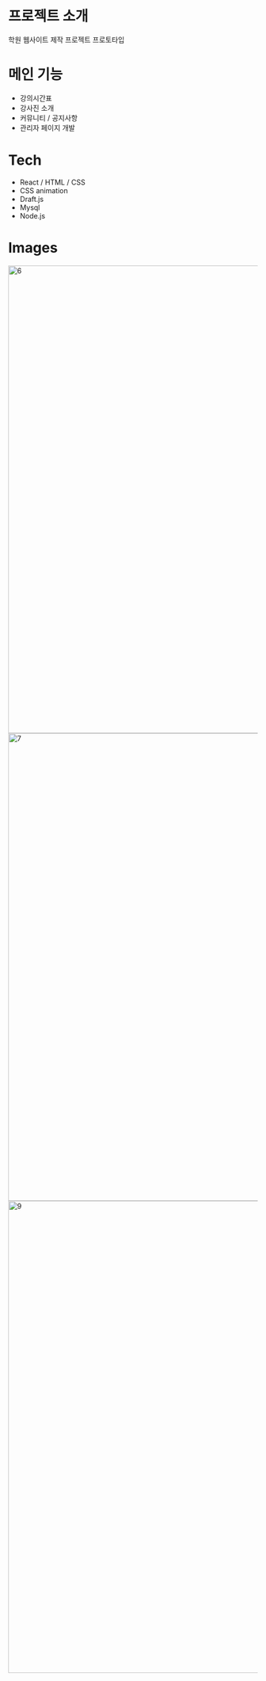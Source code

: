 # 프로젝트 소개
학원 웹사이트 제작 프로젝트 프로토타입

# 메인 기능
- 강의시간표
- 강사진 소개
- 커뮤니티 / 공지사항
- 관리자 페이지 개발

# Tech
- React / HTML / CSS
- CSS animation
- Draft.js
- Mysql
- Node.js

# Images
<img width="945" alt="6" src="https://user-images.githubusercontent.com/49011398/120102404-cbdcfa00-c185-11eb-91fb-d092bfbfbf23.PNG">
<img width="945" alt="7" src="https://user-images.githubusercontent.com/49011398/120102409-cf708100-c185-11eb-9b49-26d75cdf533a.PNG">
<img width="954" alt="9" src="https://user-images.githubusercontent.com/49011398/120102412-d13a4480-c185-11eb-951c-e5463c317c50.PNG">

